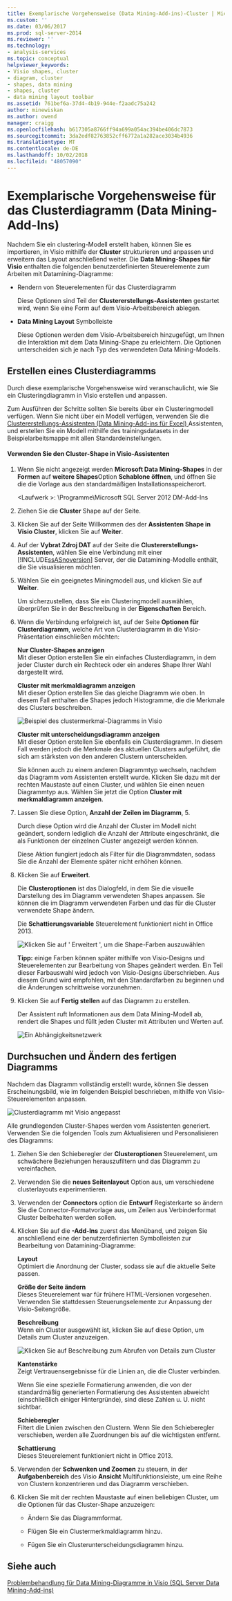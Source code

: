 ```yaml
---
title: Exemplarische Vorgehensweise (Data Mining-Add-ins)-Cluster | Microsoft-Dokumentation
ms.custom: ''
ms.date: 03/06/2017
ms.prod: sql-server-2014
ms.reviewer: ''
ms.technology:
- analysis-services
ms.topic: conceptual
helpviewer_keywords:
- Visio shapes, cluster
- diagram, cluster
- shapes, data mining
- shapes, cluster
- data mining layout toolbar
ms.assetid: 761bef6a-37d4-4b19-944e-f2aadc75a242
author: minewiskan
ms.author: owend
manager: craigg
ms.openlocfilehash: b617305a8766ff94a699a054ac394be406dc7873
ms.sourcegitcommit: 3da2edf82763852cff6772a1a282ace3034b4936
ms.translationtype: MT
ms.contentlocale: de-DE
ms.lasthandoff: 10/02/2018
ms.locfileid: "48057090"
---
```

# <a name="cluster-diagram-walkthrough-data-mining-add-ins"></a>Exemplarische Vorgehensweise für das Clusterdiagramm (Data Mining-Add-Ins)
  Nachdem Sie ein clustering-Modell erstellt haben, können Sie es importieren, in Visio mithilfe der **Cluster** strukturieren und anpassen und erweitern das Layout anschließend weiter. Die **Data Mining-Shapes für Visio** enthalten die folgenden benutzerdefinierten Steuerelemente zum Arbeiten mit Datamining-Diagramme:  
  
-   Rendern von Steuerelementen für das Clusterdiagramm  
  
     Diese Optionen sind Teil der **Clustererstellungs-Assistenten** gestartet wird, wenn Sie eine Form auf dem Visio-Arbeitsbereich ablegen.  
  
-   **Data Mining Layout** Symbolleiste  
  
     Diese Optionen werden dem Visio-Arbeitsbereich hinzugefügt, um Ihnen die Interaktion mit dem Data Mining-Shape zu erleichtern. Die Optionen unterscheiden sich je nach Typ des verwendeten Data Mining-Modells.  
  
## <a name="build-a-cluster-diagram"></a>Erstellen eines Clusterdiagramms  
 Durch diese exemplarische Vorgehensweise wird veranschaulicht, wie Sie ein Clusteringdiagramm in Visio erstellen und anpassen.  
  
 Zum Ausführen der Schritte sollten Sie bereits über ein Clusteringmodell verfügen. Wenn Sie nicht über ein Modell verfügen, verwenden Sie die [Clustererstellungs-Assistenten &#40;Data Mining-Add-ins für Excel&#41; ](cluster-wizard-data-mining-add-ins-for-excel.md) Assistenten, und erstellen Sie ein Modell mithilfe des trainingsdatasets in der Beispielarbeitsmappe mit allen Standardeinstellungen.  
  
#### <a name="use-the-cluster-visio-shape-wizard"></a>Verwenden Sie den Cluster-Shape in Visio-Assistenten  
  
1.  Wenn Sie nicht angezeigt werden **Microsoft Data Mining-Shapes** in der **Formen** auf **weitere Shapes**Option **Schablone öffnen**, und öffnen Sie die die Vorlage aus den standardmäßigen Installationsspeicherort.  
  
     \<Laufwerk >: \Programme\Microsoft SQL Server 2012 DM-Add-Ins  
  
2.  Ziehen Sie die **Cluster** Shape auf der Seite.  
  
3.  Klicken Sie auf der Seite Willkommen des der **Assistenten Shape in Visio Cluster**, klicken Sie auf **Weiter**.  
  
4.  Auf der **Vybrat Zdroj DAT** auf der Seite die **Clustererstellungs-Assistenten**, wählen Sie eine Verbindung mit einer [!INCLUDE[ssASnoversion](../includes/ssasnoversion-md.md)] Server, der die Datamining-Modelle enthält, die Sie visualisieren möchten.  
  
5.  Wählen Sie ein geeignetes Miningmodell aus, und klicken Sie auf **Weiter**.  
  
     Um sicherzustellen, dass Sie ein Clusteringmodell auswählen, überprüfen Sie in der Beschreibung in der **Eigenschaften** Bereich.  
  
6.  Wenn die Verbindung erfolgreich ist, auf der Seite **Optionen für Clusterdiagramm**, welche Art von Clusterdiagramm in die Visio-Präsentation einschließen möchten:  
  
     **Nur Cluster-Shapes anzeigen**  
     Mit dieser Option erstellen Sie ein einfaches Clusterdiagramm, in dem jeder Cluster durch ein Rechteck oder ein anderes Shape Ihrer Wahl dargestellt wird.  
  
     **Cluster mit merkmaldiagramm anzeigen**  
     Mit dieser Option erstellen Sie das gleiche Diagramm wie oben. In diesem Fall enthalten die Shapes jedoch Histogramme, die die Merkmale des Clusters beschreiben.  
  
     ![Beispiel des clustermerkmal-Diagramms in Visio](media/dm13-visio-cluster-samplecharshape.gif "Beispiel des clustermerkmal-Diagramms in Visio")  
  
     **Cluster mit unterscheidungsdiagramm anzeigen**  
     Mit dieser Option erstellen Sie ebenfalls ein Clusterdiagramm. In diesem Fall werden jedoch die Merkmale des aktuellen Clusters aufgeführt, die sich am stärksten von den anderen Clustern unterscheiden.  
  
     Sie können auch zu einem anderen Diagrammtyp wechseln, nachdem das Diagramm vom Assistenten erstellt wurde. Klicken Sie dazu mit der rechten Maustaste auf einen Cluster, und wählen Sie einen neuen Diagrammtyp aus. Wählen Sie jetzt die Option **Cluster mit merkmaldiagramm anzeigen**.  
  
7.  Lassen Sie diese Option, **Anzahl der Zeilen im Diagramm**, 5.  
  
     Durch diese Option wird die Anzahl der Cluster im Modell nicht geändert, sondern lediglich die Anzahl der Attribute eingeschränkt, die als Funktionen der einzelnen Cluster angezeigt werden können.  
  
     Diese Aktion fungiert jedoch als Filter für die Diagrammdaten, sodass Sie die Anzahl der Elemente später nicht erhöhen können.  
  
8.  Klicken Sie auf **Erweitert**.  
  
     Die **Clusteroptionen** ist das Dialogfeld, in dem Sie die visuelle Darstellung des im Diagramm verwendeten Shapes anpassen. Sie können die im Diagramm verwendeten Farben und das für die Cluster verwendete Shape ändern.  
  
     Die **Schattierungsvariable** Steuerelement funktioniert nicht in Office 2013.  
  
     ![Klicken Sie auf ' Erweitert ', um die Shape-Farben auszuwählen](media/dm13-visio-clusteroptions-advanced.gif "klicken Sie auf ' Erweitert ', um die Shape-Farben auszuwählen")  
  
     **Tipp:** einige Farben können später mithilfe von Visio-Designs und Steuerelementen zur Bearbeitung von Shapes geändert werden. Ein Teil dieser Farbauswahl wird jedoch von Visio-Designs überschrieben. Aus diesem Grund wird empfohlen, mit den Standardfarben zu beginnen und die Änderungen schrittweise vorzunehmen.  
  
9. Klicken Sie auf **Fertig stellen** auf das Diagramm zu erstellen.  
  
     Der Assistent ruft Informationen aus dem Data Mining-Modell ab, rendert die Shapes und füllt jeden Cluster mit Attributen und Werten auf.  
  
     ![Ein Abhängigkeitsnetzwerk](media/dm13-visiodepnet-defaultgraph.gif "einem Abhängigkeitsnetzwerk")  
  
## <a name="explore-and-modify-the-finished-diagram"></a>Durchsuchen und Ändern des fertigen Diagramms  
 Nachdem das Diagramm vollständig erstellt wurde, können Sie dessen Erscheinungsbild, wie im folgenden Beispiel beschrieben, mithilfe von Visio-Steuerelementen anpassen.  
  
 ![Clusterdiagramm mit Visio angepasst](media/dm13-visio-clustercomplete1.gif "Clusterdiagramm mit Visio angepasst")  
  
 Alle grundlegenden Cluster-Shapes werden vom Assistenten generiert. Verwenden Sie die folgenden Tools zum Aktualisieren und Personalisieren des Diagramms:  
  
1.  Ziehen Sie den Schieberegler der **Clusteroptionen** Steuerelement, um schwächere Beziehungen herauszufiltern und das Diagramm zu vereinfachen.  
  
2.  Verwenden Sie die **neues Seitenlayout** Option aus, um verschiedene clusterlayouts experimentieren.  
  
3.  Verwenden der **Connectors** option die **Entwurf** Registerkarte so ändern Sie die Connector-Formatvorlage aus, um Zeilen aus Verbinderformat Cluster beibehalten werden sollen.  
  
4.  Klicken Sie auf die **-Add-Ins** zuerst das Menüband, und zeigen Sie anschließend eine der benutzerdefinierten Symbolleisten zur Bearbeitung von Datamining-Diagramme:  
  
     **Layout**  
     Optimiert die Anordnung der Cluster, sodass sie auf die aktuelle Seite passen.  
  
     **Größe der Seite ändern**  
     Dieses Steuerelement war für frühere HTML-Versionen vorgesehen. Verwenden Sie stattdessen Steuerungselemente zur Anpassung der Visio-Seitengröße.  
  
     **Beschreibung**  
     Wenn ein Cluster ausgewählt ist, klicken Sie auf diese Option, um Details zum Cluster anzuzeigen.  
  
     ![Klicken Sie auf Beschreibung zum Abrufen von Details zum Cluster](media/dm13-visio-cluster-description-control.gif "klicken Sie auf Beschreibung zum Abrufen von Details zum Cluster")  
  
     **Kantenstärke**  
     Zeigt Vertrauensergebnisse für die Linien an, die die Cluster verbinden.  
  
     Wenn Sie eine spezielle Formatierung anwenden, die von der standardmäßig generierten Formatierung des Assistenten abweicht (einschließlich einiger Hintergründe), sind diese Zahlen u. U. nicht sichtbar.  
  
     **Schieberegler**  
     Filtert die Linien zwischen den Clustern. Wenn Sie den Schieberegler verschieben, werden alle Zuordnungen bis auf die wichtigsten entfernt.  
  
     **Schattierung**  
     Dieses Steuerelement funktioniert nicht in Office 2013.  
  
5.  Verwenden der **Schwenken und Zoomen** zu steuern, in der **Aufgabenbereich** des Visio **Ansicht** Multifunktionsleiste, um eine Reihe von Clustern konzentrieren und das Diagramm verschieben.  
  
6.  Klicken Sie mit der rechten Maustaste auf einen beliebigen Cluster, um die Optionen für das Cluster-Shape anzuzeigen:  
  
    -   Ändern Sie das Diagrammformat.  
  
    -   Flügen Sie ein Clustermerkmaldiagramm hinzu.  
  
    -   Fügen Sie ein Clusterunterscheidungsdiagramm hinzu.  
  
## <a name="see-also"></a>Siehe auch  
 [Problembehandlung für Data Mining-Diagramme in Visio &#40;SQL Server Data Mining-Add-ins&#41;](troubleshooting-visio-data-mining-diagrams-sql-server-data-mining-add-ins.md)  
  
  
